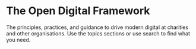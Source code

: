 The Open Digital Framework
===========================

The principles, practices, and guidance to drive modern digital at charities and other organisations. Use the topics sections or use search to find what you need.
